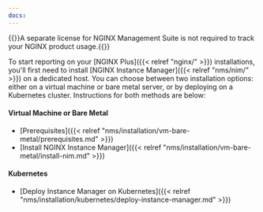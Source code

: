```yaml
---
docs:
---
```


{{<note>}}A separate license for NGINX Management Suite is not required to track your NGINX product usage.{{</note>}}

To start reporting on your [NGINX Plus]({{< relref "nginx/" >}}) installations, you'll first need to install [NGINX Instance Manager]({{< relref "nms/nim/" >}}) on a dedicated host. You can choose between two installation options: either on a virtual machine or bare metal server, or by deploying on a Kubernetes cluster. Instructions for both methods are below:

#### Virtual Machine or Bare Metal

- [Prerequisites]({{< relref "nms/installation/vm-bare-metal/prerequisites.md" >}})
- [Install NGINX Instance Manager]({{< relref "nms/installation/vm-bare-metal/install-nim.md" >}})

#### Kubernetes

- [Deploy Instance Manager on Kubernetes]({{< relref "nms/installation/kubernetes/deploy-instance-manager.md" >}})
